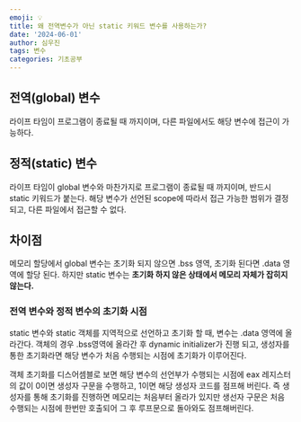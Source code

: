 ```yaml
---
emoji: 💡
title: 왜 전역변수가 아닌 static 키워드 변수를 사용하는가?
date: '2024-06-01'
author: 심우진
tags: 변수
categories: 기초공부
---
```


## 전역(global) 변수
라이프 타임이 프로그램이 종료될 때 까지이며, 다른 파일에서도 해당 변수에 접근이 가능하다.

## 정적(static) 변수
라이프 타임이 global 변수와 마찬가지로 프로그램이 종료될 때 까지이며, 반드시 static 키워드가 붙는다.
해당 변수가 선언된 scope에 따라서 접근 가능한 범위가 결정되고, 다른 파일에서 접근할 수 없다.

## 차이점
메모리 할당에서 global 변수는 초기화 되지 않으면 .bss 영역, 초기화 된다면 .data 영역에 할당 된다.
하지만 static 변수는 **초기화 하지 않은 상태에서 메모리 자체가 잡히지 않는다.** 

### 전역 변수와 정적 변수의 초기화 시점
static 변수와 static 객체를 지역적으로 선언하고 초기화 할 때, 변수는 .data 영역에 올라간다.
객체의 경우 .bss영역에 올라간 후 dynamic initializer가 진행 되고, 생성자를 통한 초기화라면 해당 변수가 처음 수행되는 시점에 초기화가 이루어진다.

객체 초기화를 디스어셈블로 보면 해당 변수의 선언부가 수행되는 시점에 eax 레지스터의 값이 0이면 생성자 구문을 수행하고, 1이면 해당 생성자 코드를 점프해 버린다. 즉 생성자를 통해 초기화를 진행하면 메모리는 처음부터 올라가 있지만 생선자 구문은 처음 수행되는 시점에 한번만 호출되어 그 후 루프문으로 돌아와도 점프해버린다.


```toc

```

